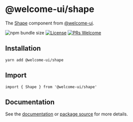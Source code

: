 # @welcome-ui/shape

The [Shape](https://welcome-ui.com/components/shape) component from [@welcome-ui](https://welcome-ui.com).

![npm bundle size](https://img.shields.io/bundlephobia/minzip/@welcome-ui/shape) [![License](https://img.shields.io/npm/l/welcome-ui.svg)](https://github.com/WTTJ/welcome-ui/blob/master/LICENSE) [![PRs Welcome](https://img.shields.io/badge/PRs-welcome-mediumspringgreen.svg)](ttps://github.com/WTTJ/welcome-ui/blob/master/CONTRIBUTING.mdx)

## Installation

    yarn add @welcome-ui/shape

## Import

    import { Shape } from '@welcome-ui/shape'

## Documentation

See the [documentation](https://welcome-ui.com/components/shape) or [package source](https://github.com/WTTJ/welcome-ui/tree/master/packages/Shape) for more details.
